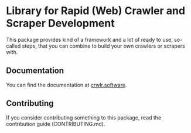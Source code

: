 # Library for Rapid (Web) Crawler and Scraper Development

This package provides kind of a framework and a lot of ready
to use, so-called steps, that you can combine to build your
own crawlers or scrapers with.

## Documentation

You can find the documentation at 
[crwlr.software](https://www.crwlr.software/packages/crawler/v0.1/getting-started).

## Contributing

If you consider contributing something to this package,
read the contribution guide (CONTRIBUTING.md).
